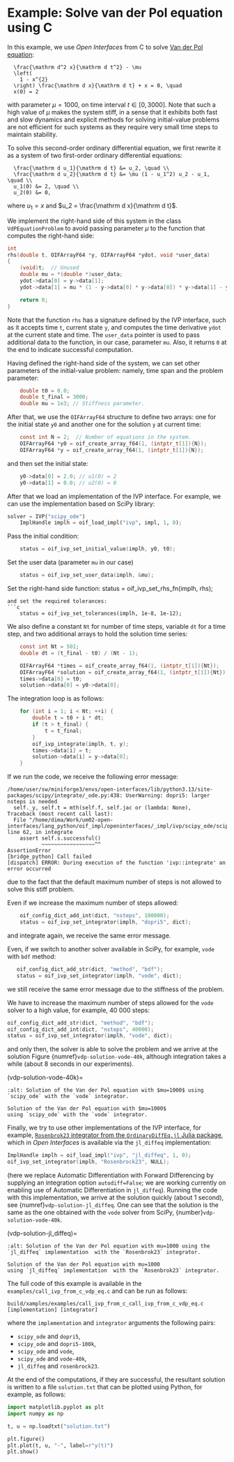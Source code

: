 # Example: Solve van der Pol equation using C

In this example, we use _Open Interfaces_ from C
to solve [Van der Pol equation][vdp-wiki]:
```{math}
  \frac{\mathrm d^2 x}{\mathrm d t^2} - \mu
  \left(
    1 - x^{2}
  \right) \frac{\mathrm d x}{\mathrm d t} + x = 0, \quad
  x(0) = 2
```
with parameter $\mu = 1000$, on time interval $t \in [0, 3000]$.
Note that such a high value of $\mu$ makes the system stiff,
in a sense that it exhibits both fast and slow dynamics
and explicit methods for solving initial-value problems
are not efficient for such systems as they require very small time steps
to maintain stability.

To solve this second-order ordinary differential equation,
we first rewrite it as a system of two first-order ordinary differential
equations:
```{math}
  \frac{\mathrm d u_1}{\mathrm d t} &= u_2, \quad \\
  \frac{\mathrm d u_2}{\mathrm d t} &= \mu (1 - u_1^2) u_2 - u_1, \quad \\
  u_1(0) &= 2, \quad \\
  u_2(0) &= 0,
```
where $u_1 = x$ and $u_2 = \frac{\mathrm d x}{\mathrm d t}$.

We implement the right-hand side of this system in the class `VdPEquationProblem`
to avoid passing parameter $\mu$ to the function that computes the right-hand
side:
```c
int
rhs(double t, OIFArrayF64 *y, OIFArrayF64 *ydot, void *user_data)
{
    (void)t;  // Unused
    double mu = *(double *)user_data;
    ydot->data[0] = y->data[1];
    ydot->data[1] = mu * (1 - y->data[0] * y->data[0]) * y->data[1] - y->data[0];

    return 0;
}
```
Note that the function `rhs` has a signature defined by the IVP interface,
such as it accepts time `t`, current state `y`, and computes the time derivative `ydot`
at the current state and time. The `user_data` pointer is used to pass
additional data to the function, in our case, parameter `mu`.
Also, it returns `0` at the end to indicate successful computation.

Having defined the right-hand side of the system,
we can set other parameters of the initial-value problem:
namely, time span and the problem parameter:
```c
    double t0 = 0.0;
    double t_final = 3000;
    double mu = 1e3; // Stiffness parameter.
```

After that, we use the `OIFArrayF64` structure to define
two arrays: one for the initial state `y0`
and another one for the solution `y` at current time:
```c
    const int N = 2;  // Number of equations in the system.
    OIFArrayF64 *y0 = oif_create_array_f64(1, (intptr_t[1]){N});
    OIFArrayF64 *y = oif_create_array_f64(1, (intptr_t[1]){N});
```
and then set the initial state:
```c
    y0->data[0] = 2.0; // u1(0) = 2
    y0->data[1] = 0.0; // u2(0) = 0
```

After that we load an implementation of the IVP interface.
For example, we can use the implementation based on SciPy library:
```python
solver = IVP("scipy_ode")
    ImplHandle implh = oif_load_impl("ivp", impl, 1, 0);
```
Pass the initial condition:
```c
    status = oif_ivp_set_initial_value(implh, y0, t0);
```

Set the user data (parameter `mu` in our case)
```c
    status = oif_ivp_set_user_data(implh, &mu);
```
Set the right-hand side function:
    status = oif_ivp_set_rhs_fn(implh, rhs);
```
and set the required tolerances:
```c
    status = oif_ivp_set_tolerances(implh, 1e-8, 1e-12);
```

We also define a constant `Nt` for number of time steps,
variable `dt` for a time step,
and two additional arrays to hold the solution time series:
```c
    const int Nt = 501;
    double dt = (t_final - t0) / (Nt - 1);

    OIFArrayF64 *times = oif_create_array_f64(1, (intptr_t[1]){Nt});
    OIFArrayF64 *solution = oif_create_array_f64(1, (intptr_t[1]){Nt});
    times->data[0] = t0;
    solution->data[0] = y0->data[0];
```

The integration loop is as follows:
```c
    for (int i = 1; i < Nt; ++i) {
        double t = t0 + i * dt;
        if (t > t_final) {
            t = t_final;
        }
        oif_ivp_integrate(implh, t, y);
        times->data[i] = t;
        solution->data[i] = y->data[0];
    }
```

If we run the code, we receive the following error message:
```
/home/user/sw/miniforge3/envs/open-interfaces/lib/python3.13/site-packages/scipy/integrate/_ode.py:438: UserWarning: dopri5: larger nsteps is needed
  self._y, self.t = mth(self.f, self.jac or (lambda: None),
Traceback (most recent call last):
  File "/home/dima/Work/um02-open-interfaces/lang_python/oif_impl/openinterfaces/_impl/ivp/scipy_ode/scipy_ode.py", line 62, in integrate
    assert self.s.successful()
           ~~~~~~~~~~~~~~~~~^^
AssertionError
[bridge_python] Call failed
[dispatch] ERROR: During execution of the function 'ivp::integrate' an error occurred
```
due to the fact that the default maximum number of steps is not allowed
to solve this stiff problem.

Even if we increase the maximum number of steps allowed:
```c
    oif_config_dict_add_int(dict, "nsteps", 100000);
    status = oif_ivp_set_integrator(implh, "dopri5", dict);
```
and integrate again, we receive the same error message.

Even, if we switch to another solver available in SciPy,
for example, `vode` with `bdf` method:
```c
   oif_config_dict_add_str(dict, "method", "bdf");
   status = oif_ivp_set_integrator(implh, "vode", dict);
```
we still receive the same error message due to the stiffness of the problem.

We have to increase the maximum number of steps allowed for the `vode` solver
to a high value, for example, 40 000 steps:
```c
oif_config_dict_add_str(dict, "method", "bdf");
oif_config_dict_add_int(dict, "nsteps", 40000);
status = oif_ivp_set_integrator(implh, "vode", dict);
```
and only then, the solver is able to solve the problem and we arrive at the
solution Figure {numref}`vdp-solution-vode-40k`,
although integration takes a while (about 8 seconds in our experiments).

(vdp-solution-vode-40k)=
```{figure} img/ivp_py_vdp_eq_scipy_ode.pdf
:alt: Solution of the Van der Pol equation with $mu=1000$ using `scipy_ode` with the `vode` integrator.

Solution of the Van der Pol equation with $mu=1000$
using `scipy_ode` with the `vode` integrator.
```

Finally, we try to use other implementations of the IVP interface,
for example, [`Rosenbrok23` integrator from the `OrdinaryDiffEq.jl` Julia
package][jl-ordinarydiffeq], which in _Open Interfaces_ is available via the `jl_diffeq`
implementation:
```c
ImplHandle implh = oif_load_impl("ivp", "jl_diffeq", 1, 0);
oif_ivp_set_integrator(implh, "Rosenbrock23", NULL);
```
(here we replace Automatic Differentiation with Forward Differencing
by supplying an integration option `autodiff=False`;
we are working currently on enabling use of Automatic Differentiation
in `jl_diffeq`). Running the code with this implementation,
we arrive at the solution quickly (about 1 second), see {numref}`vdp-solution-jl_diffeq`.
One can see that the solution is the same as the one obtained
with the `vode` solver from SciPy, {number}`vdp-solution-vode-40k`.

(vdp-solution-jl_diffeq)=
```{figure} img/ivp_py_vdp_eq_jl_diffeq.pdf
:alt: Solution of the Van der Pol equation with mu=1000 using the `jl_diffeq` implementation  with the `Rosenbrok23` integrator.

Solution of the Van der Pol equation with mu=1000
using `jl_diffeq` implementation  with the `Rosenbrok23` integrator.
```

The full code of this example is available in the
`examples/call_ivp_from_c_vdp_eq.c` and can be run as follows:
```shell
build/xamples/examples/call_ivp_from_c_call_ivp_from_c_vdp_eq.c [implementation] [integrator]
```
where the `implementation` and `integrator` arguments the following pairs:
 - `scipy_ode` and `dopri5`,
 - `scipy_ode` and `dopri5-100k`,
 - `scipy_ode` and `vode`,
 - `scipy_ode` and `vode-40k`,
 - `jl_diffeq` and `rosenbrock23`.

At the end of the computations, if they are successful,
the resultant solution is written to a file `solution.txt`
that can be plotted using Python, for example, as follows:
```python
import matplotlib.pyplot as plt
import numpy as np

t, u = np.loadtxt("solution.txt")

plt.figure()
plt.plot(t, u, "-", label=r"y(t)")
plt.show()
```


[vdp-wiki]: https://en.wikipedia.org/wiki/Van_der_Pol_oscillator
[jl-ordinarydiffeq]: https://docs.sciml.ai/OrdinaryDiffEq/stable/
